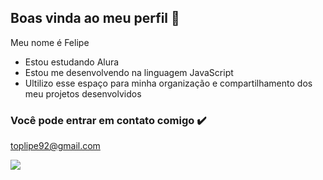 ## Boas vinda ao meu perfil 💙

Meu nome é Felipe

- Estou estudando Alura
- Estou me desenvolvendo na linguagem JavaScript
- Ultilizo esse espaço para minha organização e compartilhamento dos meu projetos desenvolvidos

### Você pode entrar em contato comigo ✔️

toplipe92@gmail.com



![](https://media1.tenor.com/m/mu447OZCxmkAAAAC/scania.gif)
